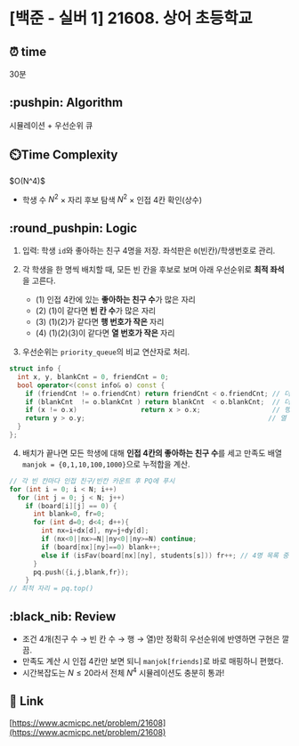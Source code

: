 # \[백준 - 실버 1] 21608. 상어 초등학교

## ⏰  **time**

30분

## \:pushpin: **Algorithm**

시뮬레이션 + 우선순위 큐

## ⏲️**Time Complexity**

\$O(N^4)\$

* 학생 수 $N^2$ × 자리 후보 탐색 $N^2$ × 인접 4칸 확인(상수)

## \:round\_pushpin: **Logic**

1. 입력: 학생 `id`와 좋아하는 친구 4명을 저장. 좌석판은 `0`(빈칸)/학생번호로 관리.
2. 각 학생을 한 명씩 배치할 때, 모든 빈 칸을 후보로 보며 아래 우선순위로 **최적 좌석**을 고른다.

   * (1) 인접 4칸에 있는 **좋아하는 친구 수**가 많은 자리
   * (2) (1)이 같다면 **빈 칸 수**가 많은 자리
   * (3) (1)(2)가 같다면 **행 번호가 작은** 자리
   * (4) (1)(2)(3)이 같다면 **열 번호가 작은** 자리
3. 우선순위는 `priority_queue`의 비교 연산자로 처리.

```cpp
struct info {
  int x, y, blankCnt = 0, friendCnt = 0;
  bool operator<(const info& o) const {
    if (friendCnt != o.friendCnt) return friendCnt < o.friendCnt; // 더 많은 친구 우선
    if (blankCnt  != o.blankCnt ) return blankCnt  < o.blankCnt;  // 더 많은 빈칸 우선
    if (x != o.x)                return x > o.x;                  // 행 번호 오름차순
    return y > o.y;                                              // 열 번호 오름차순
  }
};
```

4. 배치가 끝나면 모든 학생에 대해 **인접 4칸의 좋아하는 친구 수**를 세고 만족도 배열 `manjok = {0,1,10,100,1000}`으로 누적합을 계산.

```cpp
// 각 빈 칸마다 인접 친구/빈칸 카운트 후 PQ에 푸시
for (int i = 0; i < N; i++)
  for (int j = 0; j < N; j++)
    if (board[i][j] == 0) {
      int blank=0, fr=0;
      for (int d=0; d<4; d++){
        int nx=i+dx[d], ny=j+dy[d];
        if (nx<0||nx>=N||ny<0||ny>=N) continue;
        if (board[nx][ny]==0) blank++;
        else if (isFav(board[nx][ny], students[s])) fr++; // 4명 목록 중 포함 여부
      }
      pq.push({i,j,blank,fr});
    }
// 최적 자리 = pq.top()
```

## \:black\_nib: **Review**

* 조건 4개(친구 수 → 빈 칸 수 → 행 → 열)만 정확히 우선순위에 반영하면 구현은 깔끔.
* 만족도 계산 시 인접 4칸만 보면 되니 `manjok[friends]`로 바로 매핑하니 편했다.
* 시간복잡도는 $N \le 20$라서 전체 $N^4$ 시뮬레이션도 충분히 통과!

## 📡 Link

[https://www.acmicpc.net/problem/21608](https://www.acmicpc.net/problem/21608)
